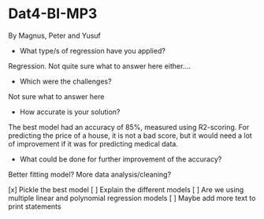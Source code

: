 # Dat4-BI-MP3

By Magnus, Peter and Yusuf

- What type/s of regression have you applied?

Regression. Not quite sure what to answer here either....

- Which were the challenges?

Not sure what to answer here

- How accurate is your solution?

The best model had an accuracy of 85%, measured using R2-scoring. For predicting the price of a house, it is not a bad score, but it would need a lot of improvement if it was for predicting medical data.

- What could be done for further improvement of the accuracy?

Better fitting model? More data analysis/cleaning?

[x] Pickle the best model
[ ] Explain the different models
[ ] Are we using multiple linear and polynomial regression models
[ ] Maybe add more text to print statements
